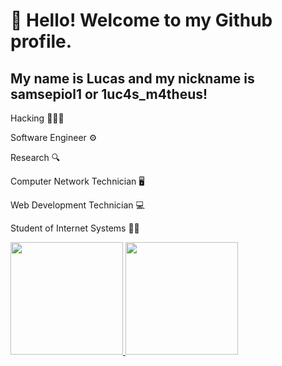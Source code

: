 # 👋 Hello! Welcome to my Github profile.
## My name is Lucas and my nickname is samsepiol1 or 1uc4s_m4theus!

Hacking  👨🏻‍💻

Software Engineer ⚙️

Research 🔍

Computer Network Technician 🖥️

Web Development Technician  💻

Student of Internet Systems 👨‍🎓


<!--
**samsepiol1/samsepiol1** is a ✨ _special_ ✨ repository because its `README.md` (this file) appears on your GitHub profile.

Here are some ideas to get you started:

- 🔭 I’m currently working on ...
- 🌱 I’m currently learning ...
- 👯 I’m looking to collaborate on ...
- 🤔 I’m looking for help with ...
- 💬 Ask me about ...
- 📫 How to reach me: ...
- 😄 Pronouns: ...
- ⚡ Fun fact: ...
-->

<div>
<a href="https://github.com/samsepiol1">
<img height="180em" src="https://github-readme-stats.vercel.app/api/top-langs/?username=samsepiol1&layout=compact&langs_count=7&theme=dracula"/>
<img height="180em" src="https://github-readme-stats.vercel.app/api?username=samsepiol1&show_icons=true&theme=dracula&include_all_commits=true&count_private=true"/>
</div>
